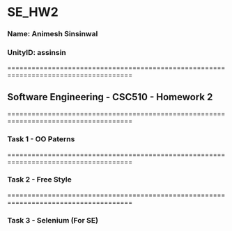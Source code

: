 # SE_HW2

### Name: Animesh Sinsinwal
### UnityID: assinsin

=====================================================================================
## Software Engineering - CSC510 - Homework 2
=====================================================================================

### Task 1 - OO Paterns

=====================================================================================

### Task 2 - Free Style

=====================================================================================

### Task 3 - Selenium (For SE)
